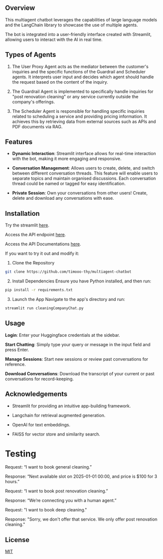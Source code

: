 ## Overview

This multiagent chatbot leverages the capabilities of large language models and the LangChain library to showcase the use of multiple agents.

The bot is integrated into a user-friendly interface created with Streamlit, allowing users to interact with the AI in real time.

## Types of Agents

1. The User Proxy Agent acts as the mediator between the customer's inquiries and the specific functions of the Guardrail and Scheduler agents. It interprets user input and decides which agent should handle the request based on the content of the inquiry.

2. The Guardrail Agent is implemented to specifically handle inquiries for "post renovation cleaning" or any service currently outside the company's offerings.

3. The Scheduler Agent is responsible for handling specific inquiries related to scheduling a service and providing pricing information. It achieves this by retrieving data from external sources such as APIs and PDF documents via RAG.

## Features

- **Dynamic Interaction**: Streamlit interface allows for real-time interaction with the bot, making it more engaging and responsive.

- **Conversation Management**: Allows users to create, delete, and switch between different conversation threads. This feature will enable users to separate topics and maintain organised discussions. Each conversation thread could be named or tagged for easy identification.

- **Private Session**: Own your conversations from other users! Create, delete and download any conversations with ease.

## Installation

Try the streamlit [here](https://multiagentchatbot.streamlit.app/).

Access the API endpoint [here](https://multiagent-api-e1c2b87287a3.herokuapp.com/).

Access the API Documentations [here](https://multiagent-api-e1c2b87287a3.herokuapp.com/docs).

If you want to try it out and modify it:

1. Clone the Repository

```bash
git clone https://github.com/timooo-thy/multiagent-chatbot
```

2. Install Dependencies
   Ensure you have Python installed, and then run:

```bash
pip install -r requirements.txt
```

3. Launch the App
   Navigate to the app's directory and run:

```bash
streamlit run cleaningCompanyChat.py
```

## Usage

**Login**: Enter your Huggingface credentials at the sidebar.

**Start Chatting**: Simply type your query or message in the input field and press Enter.

**Manage Sessions**: Start new sessions or review past conversations for reference.

**Download Conversations**: Download the transcript of your current or past conversations for record-keeping.

## Acknowledgements

- Streamlit for providing an intuitive app-building framework.

- Langchain for retrieval augmented generation.

- OpenAI for text embeddings.

- FAISS for vector store and similarity search.

# Testing

Request: “I want to book general cleaning.”

Response: “Next available slot on 2025-01-01 00:00, and price is $100 for 3 hours.”

Request: “I want to book post renovation cleaning.”

Response: “We’re connecting you with a human agent.”

Request: "I want to book deep cleaning."

Response: "Sorry, we don't offer that service. We only offer post renovation cleaning."

## License

[MIT](https://opensource.org/license/mit/)
